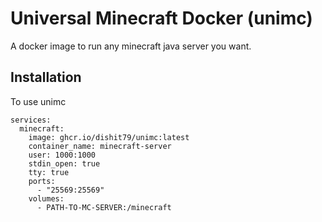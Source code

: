 
# Universal Minecraft Docker (unimc)

A docker image to run any minecraft java server you want.



## Installation

To use unimc 

```docker-compse
services:
  minecraft:
    image: ghcr.io/dishit79/unimc:latest
    container_name: minecraft-server
    user: 1000:1000
    stdin_open: true
    tty: true
    ports:
      - "25569:25569"
    volumes:
      - PATH-TO-MC-SERVER:/minecraft
```
